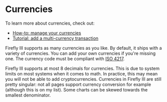 # Currencies

To learn more about currencies, check out:

- [How-to: manage your currencies](../../how-to/firefly-iii/features/currencies.md)
- [Tutorial: add a multi-currency transaction](../../tutorials/finances/currencies.md)

Firefly III supports as many currencies as you like. By default, it ships with a variety of currencies. You can add your own currencies if you're missing one. The currency code must be compliant with [ISO 4217](https://en.wikipedia.org/wiki/ISO_4217).

Firefly III supports at most 8 decimals for currencies. This is due to system limits on most systems when it comes to math. In practice, this may mean you will not be able to add cryptocurrencies. Currencies in Firefly III are still pretty singular: not all pages support currency conversion for example (although this is on my list). Some charts can be skewed towards the smallest denominator. 

